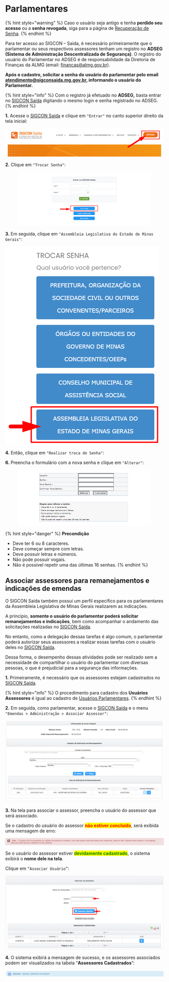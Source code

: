 # Parlamentares

{% hint style="warning" %}
Caso o usuário seja antigo e tenha **perdido seu acesso** ou a **senha revogada**, siga para a página de [Recuperação de Senha](../../../login-e-senha/recuperar-login-senha-parlamentares.md).
{% endhint %}

Para ter acesso ao SIGCON – Saída, é necessário primeiramente que o parlamentar ou seus respectivos assessores tenham um registro no **ADSEG (Sistema de Administração Descentralizada de Segurança)**. O registro do usuário do Parlamentar no ADSEG é de responsabilidade da Diretoria de Finanças da ALMG (email: financas@almg.gov.br).&#x20;

**Após o cadastro, solicitar a senha do usuário do parlamentar pelo email atendimento@sigconsaida.mg.gov.br, informando o usuário do Parlamentar.**

{% hint style="info" %}
Com o registro já efetuado no **ADSEG,** basta entrar no [SIGCON Saída](https://sigconsaida.mg.gov.br/) digitando o mesmo login e senha registrado no ADSEG.
{% endhint %}

**1.** Acesse o [SIGCON Saída](https://sigconsaida.mg.gov.br/) e clique em `"Entrar"` no canto superior direito da tela inicial:

![](<../../../.gitbook/assets/image (533).png>)

**2.** Clique em `"Trocar Senha"`:

<figure><img src="../../../.gitbook/assets/image (14) (1) (1) (1).png" alt=""><figcaption></figcaption></figure>

**3.** Em seguida, clique em `"Assembleia Legislativa do Estado de Minas Gerais"`:

![](<../../../.gitbook/assets/image (542).png>)

**4.** Então, clique em `"Realizar troca de Senha"`:

**6.** Preencha o formulário com a nova senha e clique em `"Alterar"`:

<figure><img src="../../../.gitbook/assets/image (15) (2) (1).png" alt=""><figcaption></figcaption></figure>

{% hint style="danger" %}
**Precondição**

* Deve ter 6 ou 8 caracteres.
* Deve começar sempre com letras.
* Deve possuir letras e números.
* Não pode possuir vogais.
* Não é possível repetir uma das últimas 16 senhas.
{% endhint %}

## Associar assessores para remanejamentos e indicações de emendas

O SIGCON Saída também possui um perfil específico para os parlamentares da Assembleia Legislativa de Minas Gerais realizarem as indicações.

A princípio, **somente o usuário do parlamentar poderá solicitar remanejamentos e indicações**, bem como acompanhar o andamento das solicitações realizadas no [SIGCON Saída](https://sigconsaida.mg.gov.br/).&#x20;

No entanto, como a delegação dessas tarefas é algo comum, o parlamentar poderá autorizar seus assessores a realizar essas tarefas com o usuário deles no [SIGCON Saída](https://sigconsaida.mg.gov.br/).&#x20;

Dessa forma, o desempenho dessas atividades pode ser realizado sem a necessidade de compartilhar o usuário do parlamentar com diversas pessoas, o que é prejudicial para a segurança das informações.

**1.** Primeiramente, é necessário que os assessores estejam cadastrados no [SIGCON Saída](https://sigconsaida.mg.gov.br/).&#x20;

{% hint style="info" %}
O procedimento para cadastro dos **Usuários Assessores** é igual ao cadastro de [Usuários Parlamentares](broken-reference).
{% endhint %}

**2.** Em seguida, como parlamentar, acesse o [SIGCON Saída](https://sigconsaida.mg.gov.br/) e o menu `"Emendas > Administração > Associar Assessor"`:

![](<../../../.gitbook/assets/image (532).png>)

**3.** Na tela para associar o assessor, preencha o usuário do assessor que será associado.&#x20;

Se o cadastro do usuário do assessor <mark style="color:red;">**não estiver concluído**</mark>, será exibida uma mensagem de erro:

![](<../../../.gitbook/assets/image (516).png>)

Se o usuário do assessor estiver <mark style="color:green;">**devidamente cadastrado**</mark>, o sistema exibirá o **nome dele na tela**.&#x20;

Clique em `“Associar Usuário”`:

![](<../../../.gitbook/assets/image (527).png>)

**4.** O sistema exibirá a mensagem de sucesso, e os assessores associados podem ser visualizados na tabela “**Assessores Cadastrados**”:

![](<../../../.gitbook/assets/image (515).png>)

